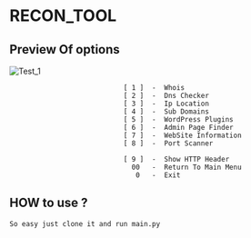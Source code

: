 # RECON_TOOL

## Preview Of options

![Test_1](https://github.com/alunkom/RECON_TOOL/assets/116014609/23c7bf27-6a75-4805-a4b5-ff8f3ba2a020)

                                [ 1 ]  -  Whois
                                [ 2 ]  -  Dns Checker
                                [ 3 ]  -  Ip Location
                                [ 4 ]  -  Sub Domains
                                [ 5 ]  -  WordPress Plugins
                                [ 6 ]  -  Admin Page Finder
                                [ 7 ]  -  WebSite Information
                                [ 8 ]  -  Port Scanner
                        
                                [ 9 ]  -  Show HTTP Header  
                                  00   -  Return To Main Menu        
                                   0   -  Exit
                             
## HOW to use ? 
    So easy just clone it and run main.py
